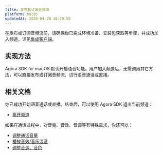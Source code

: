 ```yaml
---
title: 发布和订阅音频流
platform: macOS
updatedAt: 2020-04-20 10:59:50
---
```

在发布或订阅音频流前，请确保你已完成环境准备、安装包获取等步骤，并成功加入频道，详见[集成客户端](/cn/Voice/mac_video)。

## 实现方法

Agora SDK for macOS 默认开启语音功能。用户加入频道后，无需调用其它方法，可以直接发布或订阅音频流，进行语音通话或直播。

## 相关文档

你已成功开始语音通话或直播。结束后，可以使用 Agora SDK 退出当前频道：

* [离开频道](/cn/Voice/leave_mac)

如果在通话过程中，对音量、音效、音调等有特殊需求，你还可以：

* [调整通话音量](/cn/Voice/volume_mac)
* [播放音效/音乐混音](/cn/Voice/effect_mixing_mac)
* [调整音调、音色](/cn/Voice/voice_effect_android_audio)